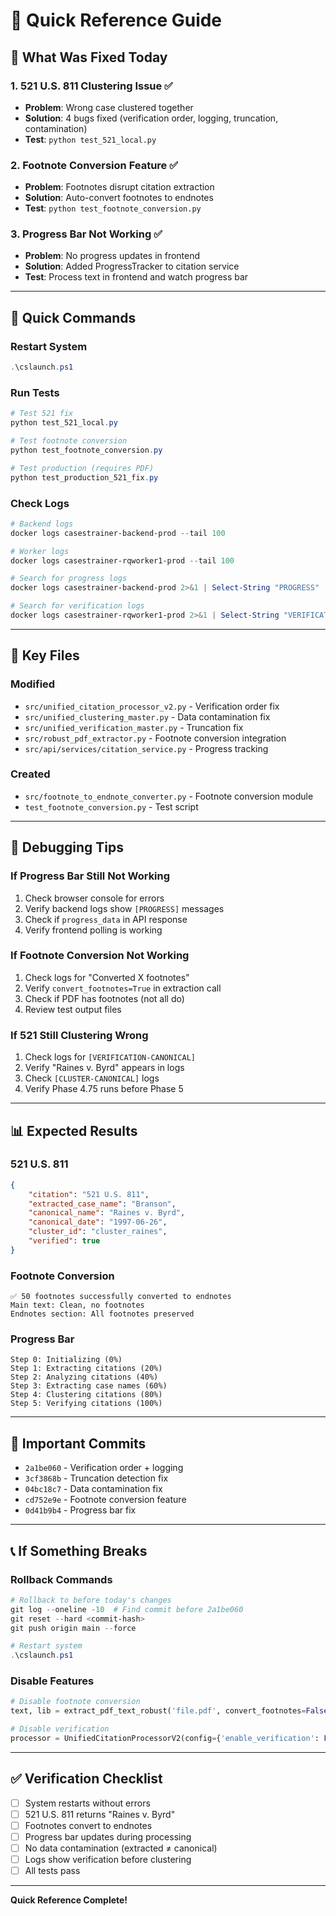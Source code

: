 # 🚀 Quick Reference Guide

## 🎯 **What Was Fixed Today**

### **1. 521 U.S. 811 Clustering Issue** ✅
- **Problem**: Wrong case clustered together
- **Solution**: 4 bugs fixed (verification order, logging, truncation, contamination)
- **Test**: `python test_521_local.py`

### **2. Footnote Conversion Feature** ✅
- **Problem**: Footnotes disrupt citation extraction
- **Solution**: Auto-convert footnotes to endnotes
- **Test**: `python test_footnote_conversion.py`

### **3. Progress Bar Not Working** ✅
- **Problem**: No progress updates in frontend
- **Solution**: Added ProgressTracker to citation service
- **Test**: Process text in frontend and watch progress bar

---

## 🔧 **Quick Commands**

### **Restart System**
```powershell
.\cslaunch.ps1
```

### **Run Tests**
```powershell
# Test 521 fix
python test_521_local.py

# Test footnote conversion
python test_footnote_conversion.py

# Test production (requires PDF)
python test_production_521_fix.py
```

### **Check Logs**
```powershell
# Backend logs
docker logs casestrainer-backend-prod --tail 100

# Worker logs
docker logs casestrainer-rqworker1-prod --tail 100

# Search for progress logs
docker logs casestrainer-backend-prod 2>&1 | Select-String "PROGRESS"

# Search for verification logs
docker logs casestrainer-rqworker1-prod 2>&1 | Select-String "VERIFICATION-CANONICAL"
```

---

## 📁 **Key Files**

### **Modified**
- `src/unified_citation_processor_v2.py` - Verification order fix
- `src/unified_clustering_master.py` - Data contamination fix
- `src/unified_verification_master.py` - Truncation fix
- `src/robust_pdf_extractor.py` - Footnote conversion integration
- `src/api/services/citation_service.py` - Progress tracking

### **Created**
- `src/footnote_to_endnote_converter.py` - Footnote conversion module
- `test_footnote_conversion.py` - Test script

---

## 🐛 **Debugging Tips**

### **If Progress Bar Still Not Working**
1. Check browser console for errors
2. Verify backend logs show `[PROGRESS]` messages
3. Check if `progress_data` in API response
4. Verify frontend polling is working

### **If Footnote Conversion Not Working**
1. Check logs for "Converted X footnotes"
2. Verify `convert_footnotes=True` in extraction call
3. Check if PDF has footnotes (not all do)
4. Review test output files

### **If 521 Still Clustering Wrong**
1. Check logs for `[VERIFICATION-CANONICAL]`
2. Verify "Raines v. Byrd" appears in logs
3. Check `[CLUSTER-CANONICAL]` logs
4. Verify Phase 4.75 runs before Phase 5

---

## 📊 **Expected Results**

### **521 U.S. 811**
```json
{
    "citation": "521 U.S. 811",
    "extracted_case_name": "Branson",
    "canonical_name": "Raines v. Byrd",
    "canonical_date": "1997-06-26",
    "cluster_id": "cluster_raines",
    "verified": true
}
```

### **Footnote Conversion**
```
✅ 50 footnotes successfully converted to endnotes
Main text: Clean, no footnotes
Endnotes section: All footnotes preserved
```

### **Progress Bar**
```
Step 0: Initializing (0%)
Step 1: Extracting citations (20%)
Step 2: Analyzing citations (40%)
Step 3: Extracting case names (60%)
Step 4: Clustering citations (80%)
Step 5: Verifying citations (100%)
```

---

## 🔗 **Important Commits**

- `2a1be060` - Verification order + logging
- `3cf3868b` - Truncation detection fix
- `04bc18c7` - Data contamination fix
- `cd752e9e` - Footnote conversion feature
- `0d41b9b4` - Progress bar fix

---

## 📞 **If Something Breaks**

### **Rollback Commands**
```powershell
# Rollback to before today's changes
git log --oneline -10  # Find commit before 2a1be060
git reset --hard <commit-hash>
git push origin main --force

# Restart system
.\cslaunch.ps1
```

### **Disable Features**
```python
# Disable footnote conversion
text, lib = extract_pdf_text_robust('file.pdf', convert_footnotes=False)

# Disable verification
processor = UnifiedCitationProcessorV2(config={'enable_verification': False})
```

---

## ✅ **Verification Checklist**

- [ ] System restarts without errors
- [ ] 521 U.S. 811 returns "Raines v. Byrd"
- [ ] Footnotes convert to endnotes
- [ ] Progress bar updates during processing
- [ ] No data contamination (extracted ≠ canonical)
- [ ] Logs show verification before clustering
- [ ] All tests pass

---

**Quick Reference Complete!**
